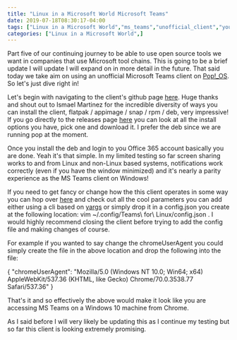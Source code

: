 ```yaml
---
title: "Linux in a Microsoft World Microsoft Teams"
date: 2019-07-18T08:30:17-04:00
tags: ["Linux in a Microsoft World","ms_teams","unofficial_client","youtube","screen_sharing",]
categories: ["Linux in a Microsoft World",]
---
```


Part five of our continuing journey to be able to use open source tools we want in companies that use Microsoft tool chains. This is going to be a brief update I will update I will expand on in more detail in the future. That said today we take aim on using an unofficial Microsoft Teams client on [Pop!_OS](https://system76.com/pop). So let's just dive right in!

Let's begin with navigating to the client's github page [here](https://github.com/IsmaelMartinez/teams-for-linux). Huge thanks and shout out to Ismael Martinez for the incredible diversity of ways you can install the client, flatpak / appimage / snap / rpm / deb, very impressive! If you go directly to the releases page [here](https://github.com/IsmaelMartinez/teams-for-linux/releases) you can look at all the install options you have, pick one and download it. I prefer the deb since we are running pop at the moment.

Once you install the deb and login to you Office 365 account basically you are done. Yeah it's that simple. In my limited testing so far screen sharing works to and from Linux and non-Linux based systems, notifications work correctly (even if you have the window minimized) and it's nearly a parity experience as the MS Teams client on Windows!

If you need to get fancy or change how the this client operates in some way you can hop over [here](https://github.com/IsmaelMartinez/teams-for-linux/blob/develop/app/config/README.md) and check out all the cool parameters you can add either using a cli based on [yargs](https://www.npmjs.com/package/yargs) or simply drop it in a config.json you create at the following location: vim ~/.config/Teams\ for\ Linux/config.json . I would highly recommend closing the client before trying to add the config file and making changes of course.

For example if you wanted to say change the chromeUserAgent you could simply create the file in the above location and drop the following into the file:

  {
  "chromeUserAgent": "Mozilla/5.0 (Windows NT 10.0; Win64; x64) AppleWebKit/537.36 (KHTML, like Gecko) Chrome/70.0.3538.77 Safari/537.36"
  }

That's it and so effectively the above would make it look like you are accessing MS Teams on a Windows 10 machine from Chrome.

As I said before I will very likely be updating this as I continue my testing but so far this client is looking extremely promising.
